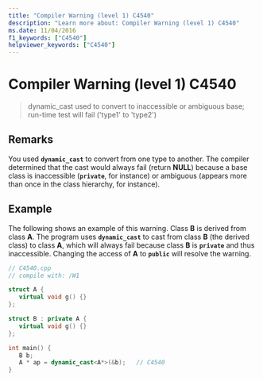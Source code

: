 ```yaml
---
title: "Compiler Warning (level 1) C4540"
description: "Learn more about: Compiler Warning (level 1) C4540"
ms.date: 11/04/2016
f1_keywords: ["C4540"]
helpviewer_keywords: ["C4540"]
---
```

# Compiler Warning (level 1) C4540

> dynamic_cast used to convert to inaccessible or ambiguous base; run-time test will fail ('type1' to 'type2')

## Remarks

You used **`dynamic_cast`** to convert from one type to another. The compiler determined that the cast would always fail (return **NULL**) because a base class is inaccessible (**`private`**, for instance) or ambiguous (appears more than once in the class hierarchy, for instance).

## Example

The following shows an example of this warning. Class **B** is derived from class **A**. The program uses **`dynamic_cast`** to cast from class **B** (the derived class) to class **A**, which will always fail because class **B** is **`private`** and thus inaccessible. Changing the access of **A** to **`public`** will resolve the warning.

```cpp
// C4540.cpp
// compile with: /W1

struct A {
   virtual void g() {}
};

struct B : private A {
   virtual void g() {}
};

int main() {
   B b;
   A * ap = dynamic_cast<A*>(&b);   // C4540
}
```
